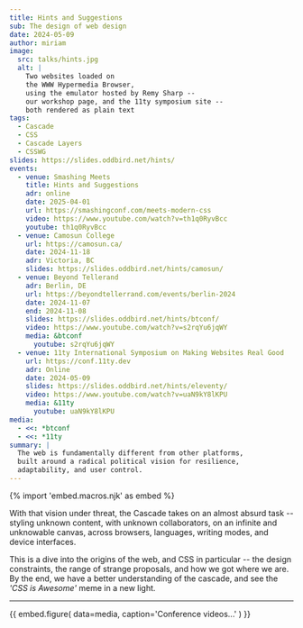 ```yaml
---
title: Hints and Suggestions
sub: The design of web design
date: 2024-05-09
author: miriam
image:
  src: talks/hints.jpg
  alt: |
    Two websites loaded on
    the WWW Hypermedia Browser,
    using the emulator hosted by Remy Sharp --
    our workshop page, and the 11ty symposium site --
    both rendered as plain text
tags:
  - Cascade
  - CSS
  - Cascade Layers
  - CSSWG
slides: https://slides.oddbird.net/hints/
events:
  - venue: Smashing Meets
    title: Hints and Suggestions
    adr: online
    date: 2025-04-01
    url: https://smashingconf.com/meets-modern-css
    video: https://www.youtube.com/watch?v=th1q0RyvBcc
    youtube: th1q0RyvBcc
  - venue: Camosun College
    url: https://camosun.ca/
    date: 2024-11-18
    adr: Victoria, BC
    slides: https://slides.oddbird.net/hints/camosun/
  - venue: Beyond Tellerand
    adr: Berlin, DE
    url: https://beyondtellerrand.com/events/berlin-2024
    date: 2024-11-07
    end: 2024-11-08
    slides: https://slides.oddbird.net/hints/btconf/
    video: https://www.youtube.com/watch?v=s2rqYu6jqWY
    media: &btconf
      youtube: s2rqYu6jqWY
  - venue: 11ty International Symposium on Making Websites Real Good
    url: https://conf.11ty.dev
    adr: Online
    date: 2024-05-09
    slides: https://slides.oddbird.net/hints/eleventy/
    video: https://www.youtube.com/watch?v=uaN9kY8lKPU
    media: &11ty
      youtube: uaN9kY8lKPU
media:
  - <<: *btconf
  - <<: *11ty
summary: |
  The web is fundamentally different from other platforms,
  built around a radical political vision for resilience,
  adaptability, and user control.
---
```


{% import 'embed.macros.njk' as embed %}

With that vision under threat,
the Cascade takes on an almost absurd task --
styling unknown content,
with unknown collaborators,
on an infinite and unknowable canvas,
across browsers,
languages, writing modes, and device interfaces.

This is a dive into the origins of the web,
and CSS in particular --
the design constraints,
the range of strange proposals,
and how we got where we are.
By the end,
we have a better understanding of the cascade,
and see the _'CSS is Awesome'_ meme in a new light.

------

{{ embed.figure(
  data=media,
  caption='Conference videos...'
) }}
